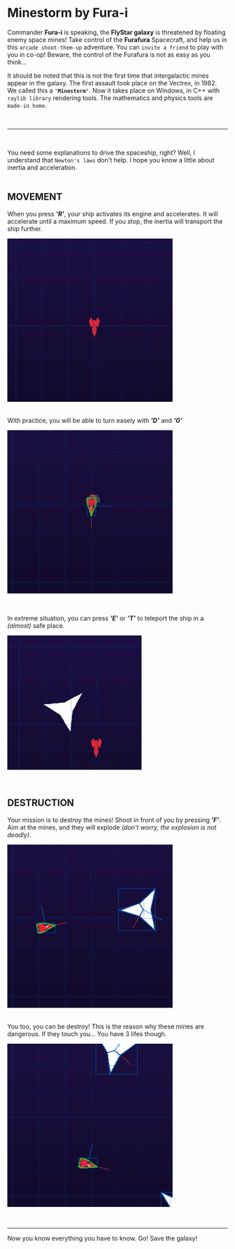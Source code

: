 # Minestorm by Fura-i  

Commander **Fura-i** is speaking, the **FlyStar galaxy** is threatened by floating enemy space mines! Take control of the **Furafura** Spacecraft, and help us in this `arcade shoot-them-up` adventure. You can `invite a friend` to play with you in co-op! Beware, the control of the Furafura is not as easy as you think...  

It should be noted that this is not the first time that intergalactic mines appear in the galaxy. The first assault took place on the Vectrex, in 1982. We called this a **`'Minestorm'`**. Now it takes place on Windows, in C++ with `raylib library` rendering tools. The mathematics and physics tools are `made-in home`. 

<br>  

---  
<br>  

You need some explanations to drive the spaceship, right? Well, I understand that `Newton's laws` don't help. I hope you know a little about inertia and acceleration.  
<br>
## MOVEMENT  

When you press ***'R'***, your ship activates its engine and accelerates. It will accelerate until a maximum speed. If you stop, the inertia will transport the ship further.  

![Inertia](media/demo/minestorm_ship-move.gif)  
<br>  

With practice, you will be able to turn easely with  ***'D'*** and ***'G'***

![Fun](media/demo/minestorm_circular-move.gif)  

<br>  

In extreme situation, you can press ***'E'*** or ***'T'*** to teleport the ship in a *(almost)* safe place.  

![Teleport](media/demo/minestorm_rainbow-teleport.gif)


<br>  

## DESTRUCTION  

Your mission is to destroy the mines! Shoot in front of you by pressing ***'F'***. Aim at the mines, and they will explode *(don't worry, the explosion is not deadly)*.  

![Shoot](media/demo/minestorm_bullet-mine-collision.gif)  

<br>  
You too, you can be destroy! This is the reason why these mines are dangerous. If they touch you... You have 3 lifes though.  


![Lose](media/demo/minestorm_ship-mine-collision.gif)

<br>  

---

Now you know everything you have to know. Go! Save the galaxy!